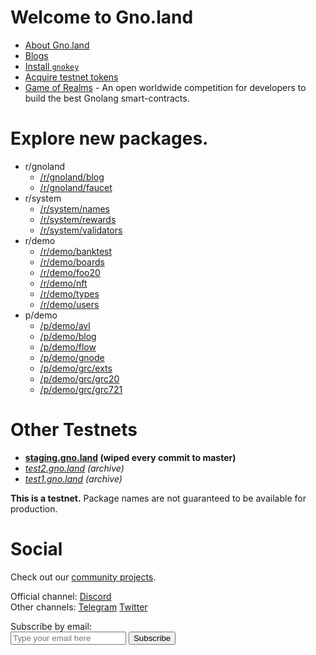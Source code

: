 # Welcome to **Gno.land**

 * [About Gno.land](https://www.gno.land/about)
 * [Blogs](https://test3.gno.land/r/gnoland/blog)
 * [Install `gnokey`](https://github.com/gnolang/gno/)
 * [Acquire testnet tokens](https://test3.gno.land/faucet)
 * [Game of Realms](https://test3.gno.land/game-of-realms) - An open worldwide competition for developers to build the best Gnolang smart-contracts.

# Explore new packages.

* r/gnoland
  * [/r/gnoland/blog](https://test3.gno.land/r/gnoland/blog)
  * [/r/gnoland/faucet](https://test3.gno.land/r/gnoland/faucet)
* r/system
  * [/r/system/names](https://test3.gno.land/r/system/names)
  * [/r/system/rewards](https://test3.gno.land/r/system/rewards)
  * [/r/system/validators](https://test3.gno.land/r/system/validators)
* r/demo
  * [/r/demo/banktest](https://test3.gno.land/r/demo/banktest)
  * [/r/demo/boards](https://test3.gno.land/r/demo/boards)
  * [/r/demo/foo20](https://test3.gno.land/r/demo/foo20)
  * [/r/demo/nft](https://test3.gno.land/r/demo/nft)
  * [/r/demo/types](https://test3.gno.land/r/demo/types)
  * [/r/demo/users](https://test3.gno.land/r/demo/users)
* p/demo
  * [/p/demo/avl](https://test3.gno.land/p/demo/avl)
  * [/p/demo/blog](https://test3.gno.land/p/demo/blog)
  * [/p/demo/flow](https://test3.gno.land/p/demo/flow)
  * [/p/demo/gnode](https://test3.gno.land/p/demo/gnode)
  * [/p/demo/grc/exts](https://test3.gno.land/p/demo/grc/exts)
  * [/p/demo/grc/grc20](https://test3.gno.land/p/demo/grc/grc20)
  * [/p/demo/grc/grc721](https://test3.gno.land/p/demo/grc/grc721)

# Other Testnets

   * **[staging.gno.land](https://staging.gno.land) (wiped every commit to master)**
   * _[test2.gno.land](https://test2.gno.land) (archive)_
   * _[test1.gno.land](https://test1.gno.land) (archive)_

**This is a testnet.**
Package names are not guaranteed to be available for production.

# Social

Check out our [community projects](https://github.com/gnolang/awesome-gno).

Official channel: [Discord](https://discord.gg/S8nKUqwkPn)<br />
Other channels: [Telegram](https://t.me/gnoland) [Twitter](https://twitter.com/_gnoland)

<div id="mc_embed_signup">
<form action="https://land.us18.list-manage.com/subscribe/post?u=8befe3303cf82796d2c1a1aff&amp;id=271812000b&amp;f_id=009170e7f0" method="post" id="mc-embedded-subscribe-form" name="mc-embedded-subscribe-form" class="validate" target="_self">
  <label for="mce-EMAIL">Subscribe by email:</label>
  <div id="mc_embed_signup_scroll">
  	<div class="mc-field-group">
  		<input type="email" value="" name="EMAIL" class="required email" id="mce-EMAIL" placeholder="Type your email here" required>
  		<input type="submit" value="Subscribe" name="subscribe" id="mc-embedded-subscribe" class="button">
  		<span id="mce-EMAIL-HELPERTEXT" class="helper_text"></span>
  	</div>
  	<div id="mce-responses" class="clear">
  		<div class="response" id="mce-error-response" style="display:none"></div>
  		<div class="response" id="mce-success-response" style="display:none"></div>
  	</div>
  	<div style="position: absolute; left: -5000px;" aria-hidden="true"><input type="text" name="b_8befe3303cf82796d2c1a1aff_271812000b" tabindex="-1" value=""></div>
  </div>
</form>
</div>
